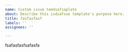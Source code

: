 ```yaml
---
name: Custom issue temdsafsaplate
about: Describe this isdsafsue template's purpose here.
title: fasfasfasf
labels: ''
assignees: ''

---
```


fsafasfasfsafasfa
